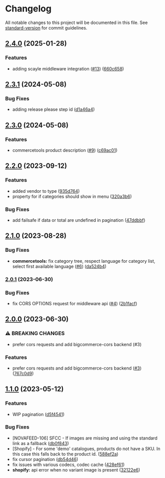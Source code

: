 # Changelog

All notable changes to this project will be documented in this file. See [standard-version](https://github.com/conventional-changelog/standard-version) for commit guidelines.

## [2.4.0](https://github.com/amplience/dc-integration-middleware/compare/v2.3.1...v2.4.0) (2025-01-28)


### Features

* adding scayle middleware integration ([#13](https://github.com/amplience/dc-integration-middleware/issues/13)) ([660c658](https://github.com/amplience/dc-integration-middleware/commit/660c658218c1178d68ace1057514245172a9f156))

## [2.3.1](https://github.com/amplience/dc-integration-middleware/compare/v2.3.0...v2.3.1) (2024-05-08)


### Bug Fixes

* adding release please step id ([d1a46a4](https://github.com/amplience/dc-integration-middleware/commit/d1a46a4e789d377a13a2947e8549ae7989d8afa3))

## [2.3.0](https://github.com/amplience/dc-integration-middleware/compare/v2.2.0...v2.3.0) (2024-05-08)


### Features

* commercetools product description ([#9](https://github.com/amplience/dc-integration-middleware/issues/9)) ([c69ac01](https://github.com/amplience/dc-integration-middleware/commit/c69ac014a2b67fac78c8d4ccc6a4ae1dabb22228))

## [2.2.0](https://github.com/amplience/dc-integration-middleware/compare/v2.1.0...v2.2.0) (2023-09-12)


### Features

* added vendor to type ([935d764](https://github.com/amplience/dc-integration-middleware/commit/935d764ccc4f3fc112e0a5dbecda4a8681841d40))
* property for if categories should show in menu ([320a3b6](https://github.com/amplience/dc-integration-middleware/commit/320a3b6be40267bea0d2a6da108ddd8e3bbbf148))


### Bug Fixes

* add failsafe if data or total are undefined in pagination ([47ddbbf](https://github.com/amplience/dc-integration-middleware/commit/47ddbbf27684f38223c48d9c7ab64266615e5364))

## [2.1.0](https://github.com/amplience/dc-integration-middleware/compare/v2.0.1...v2.1.0) (2023-08-28)


### Bug Fixes

* **commercetools:** fix category tree, respect language for category list, select first available language ([#6](https://github.com/amplience/dc-integration-middleware/issues/6)) ([da524b4](https://github.com/amplience/dc-integration-middleware/commit/da524b45338db1973a6bb8704540227dfdc42b98))

### [2.0.1](https://github.com/amplience/dc-integration-middleware/compare/v2.0.0...v2.0.1) (2023-06-30)


### Bug Fixes

* fix CORS OPTIONS request for middleware api ([#4](https://github.com/amplience/dc-integration-middleware/issues/4)) ([2b1facf](https://github.com/amplience/dc-integration-middleware/commit/2b1facf93d71fd6034d5199d4188c3a83bf5a44b))

## [2.0.0](https://github.com/amplience/dc-integration-middleware/compare/v1.1.0...v2.0.0) (2023-06-30)


### ⚠ BREAKING CHANGES

* prefer cors requests and add bigcommerce-cors backend (#3)

### Features

* prefer cors requests and add bigcommerce-cors backend ([#3](https://github.com/amplience/dc-integration-middleware/issues/3)) ([767c0d9](https://github.com/amplience/dc-integration-middleware/commit/767c0d9873b8c7447044b941c841b4fba09e6266))

## [1.1.0](https://github.com/amplience/dc-integration-middleware/compare/v1.0.0...v1.1.0) (2023-05-12)


### Features

* WIP pagination ([d5f4541](https://github.com/amplience/dc-integration-middleware/commit/d5f4541638dc52834e2c8106774c0d017cb9d58e))


### Bug Fixes

* [NOVAFEED-106] SFCC - If images are missing and using the standard link as a fallback ([db0f843](https://github.com/amplience/dc-integration-middleware/commit/db0f8432c25f59832fcf2ddb268a80d35f805c57))
* [Shopify] - For some 'demo' catalogues, products do not have a SKU. In this case this falls back to the product id. ([588ef2a](https://github.com/amplience/dc-integration-middleware/commit/588ef2ae7c2edae6b846f76f109e12058361be64))
* fix cursor pagination ([db54d46](https://github.com/amplience/dc-integration-middleware/commit/db54d46af9e0ab03fa522878f0133dc422e2e7df))
* fix issues with various codecs, codec cache ([428ef61](https://github.com/amplience/dc-integration-middleware/commit/428ef615cf494af5f0d22b3ceb3bb5310731a37c))
* **shopify:** api error when no variant image is present ([32122e6](https://github.com/amplience/dc-integration-middleware/commit/32122e6a9f612679ad08cc5aff56473fbd7338ae))

